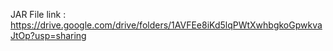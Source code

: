 









JAR File link : https://drive.google.com/drive/folders/1AVFEe8iKd5lqPWtXwhbgkoGpwkvaJtOp?usp=sharing
